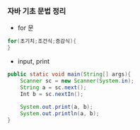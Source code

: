 ### 자바 기초 문법 정리

- for 문
```java 
for(초기치;조건식;증감식){
}
```

- input, print
```java 
public static void main(String[] args){
    Scanner sc = new Scanner(System.in);
    String a = sc.next();
    Int b = sc.nextIn();
    
    System.out.print(a, b);
    System.out.println(a, b);
}
```